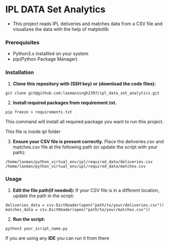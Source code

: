 # IPL DATA Set Analytics

* This project reads IPL deliveries and matches data from a CSV file and visualizes the data with the help of matplotlib

### Prerequisites
* Python3.x installled on your system 
* pip(Python Package Manager)

### Installation

1. **Clone this repository with (SSH key) or (download the code files):**
```
git clone git@github.com:laxmansingh2397/ipl_data_set_analytics.git
```
2. **Install required packages from requirement.txt.**
```
pip freeze > requirements.txt
```
This command will install all required package you want to run this project.

This file is inside ipl folder

3. **Ensure your CSV file is present correctly.**
Place the deliveries.csv and matches.csv file at the following path (or update the script with your path):
```
/home/laxman/python_virtual_env/ipl/required_data/deliveries.csv
/home/laxman/python_virtual_env/ipl/required_data/matches.csv
```

### Usage

1. **Edit the file path(if needed):**
If your CSV file is in a different location, update the path in the script:
```
deliveries_data = csv.DictReader(open("path/to/your/deliveries.csv"))
matches_data = csv.DictReader(open("path/to/your/matches.csv"))
```

2. **Run the script:**
```
python3 your_script_name.py
```
If you are using any **IDE** you can run it from there